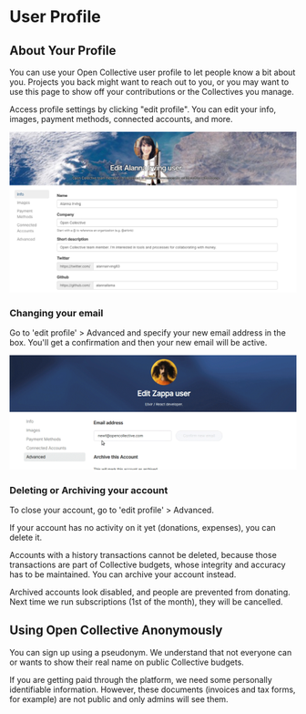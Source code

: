 # User Profile

## About Your Profile

You can use your Open Collective user profile to let people know a bit about you. Projects you back might want to reach out to you, or you may want to use this page to show off your contributions or the Collectives you manage.

Access profile settings by clicking "edit profile". You can edit your info, images, payment methods, connected accounts, and more.

![](../.gitbook/assets/product_user_profile_edit_profile_2019-01-28.png)

### Changing your email

Go to 'edit profile' &gt; Advanced and specify your new email address in the box. You'll get a confirmation and then your new email will be active.

![](../.gitbook/assets/product_user-profile_change-email_2019-04-16.gif)

### Deleting or Archiving your account

To close your account, go to 'edit profile' &gt; Advanced.

If your account has no activity on it yet \(donations, expenses\), you can delete it.

Accounts with a history transactions cannot be deleted, because those transactions are part of Collective budgets, whose integrity and accuracy has to be maintained. You can archive your account instead.

Archived accounts look disabled, and people are prevented from donating. Next time we run subscriptions \(1st of the month\), they will be cancelled.

## Using Open Collective Anonymously

You can sign up using a pseudonym. We understand that not everyone can or wants to show their real name on public Collective budgets.

If you are getting paid through the platform, we need some personally identifiable information. However, these documents \(invoices and tax forms, for example\) are not public and only admins will see them.

